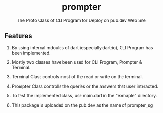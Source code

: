 <h1 align="center">prompter</h1>
<div align="center">
    The Proto Class of CLI Program for Deploy on pub.dev Web Site
</div>

## Features

1. By using internal mdoules of dart (especially dart:io), CLI Program has been implemented.

2. Mostly two classes have been used for CLI Program, Prompter & Terminal.

3. Terminal Class controls most of the read or write on the terminal.

4. Prompter Class controlls the queries or the answers that user interacted.

5. To test the implemented class, use main.dart in the "exmaple" directory.

6. This package is uploaded on the pub.dev as the name of prompter_sg

